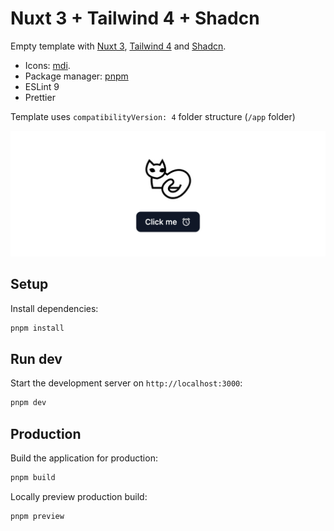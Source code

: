 # Nuxt 3 + Tailwind 4 + Shadcn

Empty template with [Nuxt 3](https://nuxt.com/), [Tailwind 4](https://tailwindcss.com/) and [Shadcn](https://ui.shadcn.com/).

- Icons: [mdi](https://icon-sets.iconify.design/mdi/?keyword=mdi).
- Package manager: [pnpm](https://pnpm.io/installation)
- ESLint 9
- Prettier

Template uses `compatibilityVersion: 4` folder structure (`/app` folder)

![Preview](https://github.com/volkar/nuxt-tailwind-shadcn/blob/main/README.jpg?raw=true)

## Setup

Install dependencies:

```bash
pnpm install
```

## Run dev

Start the development server on `http://localhost:3000`:

```bash
pnpm dev
```

## Production

Build the application for production:

```bash
pnpm build
```

Locally preview production build:

```bash
pnpm preview
```
